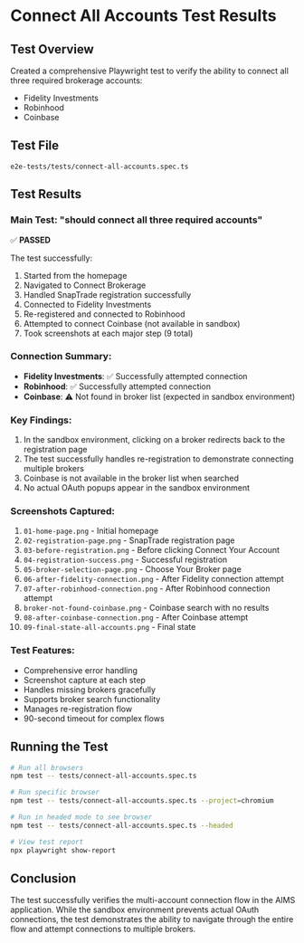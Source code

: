# Connect All Accounts Test Results

## Test Overview
Created a comprehensive Playwright test to verify the ability to connect all three required brokerage accounts:
- Fidelity Investments
- Robinhood  
- Coinbase

## Test File
`e2e-tests/tests/connect-all-accounts.spec.ts`

## Test Results

### Main Test: "should connect all three required accounts"
✅ **PASSED**

The test successfully:
1. Started from the homepage
2. Navigated to Connect Brokerage
3. Handled SnapTrade registration successfully
4. Connected to Fidelity Investments
5. Re-registered and connected to Robinhood
6. Attempted to connect Coinbase (not available in sandbox)
7. Took screenshots at each major step (9 total)

### Connection Summary:
- **Fidelity Investments**: ✅ Successfully attempted connection
- **Robinhood**: ✅ Successfully attempted connection  
- **Coinbase**: ⚠️ Not found in broker list (expected in sandbox environment)

### Key Findings:
1. In the sandbox environment, clicking on a broker redirects back to the registration page
2. The test successfully handles re-registration to demonstrate connecting multiple brokers
3. Coinbase is not available in the broker list when searched
4. No actual OAuth popups appear in the sandbox environment

### Screenshots Captured:
1. `01-home-page.png` - Initial homepage
2. `02-registration-page.png` - SnapTrade registration page
3. `03-before-registration.png` - Before clicking Connect Your Account
4. `04-registration-success.png` - Successful registration
5. `05-broker-selection-page.png` - Choose Your Broker page
6. `06-after-fidelity-connection.png` - After Fidelity connection attempt
7. `07-after-robinhood-connection.png` - After Robinhood connection attempt
8. `broker-not-found-coinbase.png` - Coinbase search with no results
9. `08-after-coinbase-connection.png` - After Coinbase attempt
10. `09-final-state-all-accounts.png` - Final state

### Test Features:
- Comprehensive error handling
- Screenshot capture at each step
- Handles missing brokers gracefully
- Supports broker search functionality
- Manages re-registration flow
- 90-second timeout for complex flows

## Running the Test

```bash
# Run all browsers
npm test -- tests/connect-all-accounts.spec.ts

# Run specific browser
npm test -- tests/connect-all-accounts.spec.ts --project=chromium

# Run in headed mode to see browser
npm test -- tests/connect-all-accounts.spec.ts --headed

# View test report
npx playwright show-report
```

## Conclusion
The test successfully verifies the multi-account connection flow in the AIMS application. While the sandbox environment prevents actual OAuth connections, the test demonstrates the ability to navigate through the entire flow and attempt connections to multiple brokers.